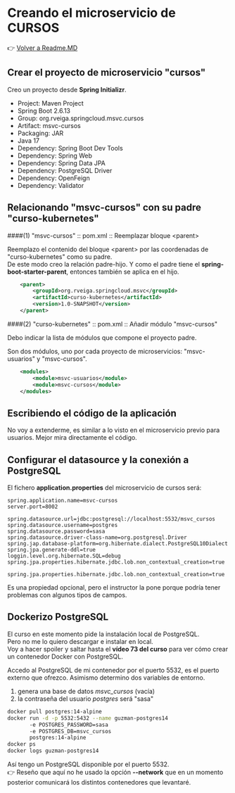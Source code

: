 # Creando el microservicio de CURSOS

👉 [Volver a Readme.MD](Readme.MD)

## Crear el proyecto de microservicio "cursos"

Creo un proyecto desde **Spring Initializr**.

- Project: Maven Project
- Spring Boot 2.6.13
- Group: org.rveiga.springcloud.msvc.cursos
- Artifact: msvc-cursos
- Packaging: JAR
- Java 17
- Dependency: Spring Boot Dev Tools
- Dependency: Spring Web
- Dependency: Spring Data JPA
- Dependency: PostgreSQL Driver
- Dependency: OpenFeign
- Dependency: Validator

## Relacionando "msvc-cursos" con su padre "curso-kubernetes"

####(1) "msvc-cursos" :: pom.xml :: Reemplazar bloque &lt;parent&gt;

Reemplazo el contenido del bloque &lt;parent&gt; por las coordenadas de "curso-kubernetes" como su padre. <br>
De este modo creo la relación padre-hijo. Y como el padre tiene el **spring-boot-starter-parent**, entonces también se aplica en el hijo.

```xml 
    <parent>
        <groupId>org.rveiga.springcloud.msvc</groupId>
        <artifactId>curso-kubernetes</artifactId>
        <version>1.0-SNAPSHOT</version>
    </parent>
```
####(2) "curso-kubernetes" :: pom.xml :: Añadir módulo "msvc-cursos"

Debo indicar la lista de módulos que compone el proyecto padre.

Son dos módulos, uno por cada proyecto de microservicios: "msvc-usuarios" y "msvc-cursos".

```xml 
    <modules>
        <module>msvc-usuarios</module>
        <module>msvc-cursos</module>
    </modules>
```

## Escribiendo el código de la aplicación 

No voy a extenderme, es similar a lo visto en el microservicio previo para usuarios. 
Mejor mira directamente el código. 

## Configurar el datasource y la conexión a PostgreSQL 

El fichero **application.properties** del microservicio de cursos será: 

```properties
spring.application.name=msvc-cursos
server.port=8002

spring.datasource.url=jdbc:postgresql://localhost:5532/msvc_cursos
spring.datasource.username=postgres
spring.datasource.password=sasa
spring.datasource.driver-class-name=org.postgresql.Driver
spring.jap.database-platform=org.hibernate.dialect.PostgreSQL10Dialect
spring.jpa.generate-ddl=true
loggin.level.org.hibernate.SQL=debug
spring.jpa.properties.hibernate.jdbc.lob.non_contextual_creation=true
```

`spring.jpa.properties.hibernate.jdbc.lob.non_contextual_creation=true`

Es una propiedad opcional, pero el instructor la pone porque podría tener problemas con algunos tipos de campos. 

## Dockerizo  PostgreSQL

El curso en este momento pide la instalación local de PostgreSQL. <br>
Pero no me lo quiero descargar e instalar en local. <br>
Voy a hacer spoiler y saltar hasta el **vídeo 73 del curso** para ver cómo crear un contenedor Docker con PostgreSQL.

Accedo al PostgreSQL de mi contenedor por el puerto 5532, es el puerto externo que ofrezco.
Asimismo determino dos variables de entorno.
1. genera una base de datos *msvc_cursos* (vacía)
2. la contraseña del usuario *postgres* será "sasa"
```bash
docker pull postgres:14-alpine
docker run -d -p 5532:5432 --name guzman-postgres14 
       -e POSTGRES_PASSWORD=sasa
       -e POSTGRES_DB=msvc_cursos
       postgres:14-alpine
docker ps
docker logs guzman-postgres14
```

Así tengo un PostgreSQL disponible por el puerto 5532. <br>
👉  Reseño que aquí no he usado la opción **--network** que en un momento posterior comunicará los distintos contenedores que levantaré.
